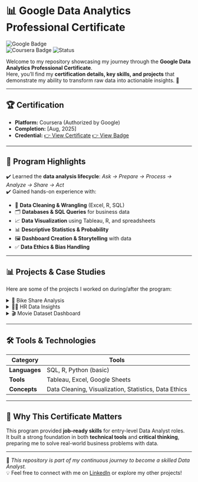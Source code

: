 # 📊 Google Data Analytics Professional Certificate

![Google Badge](https://img.shields.io/badge/Google-Data%20Analytics-blue?logo=google&logoColor=white)  
![Coursera Badge](https://img.shields.io/badge/Coursera-Certified-blue?logo=coursera)
![Status](https://img.shields.io/badge/Status-Completed-success)  

Welcome to my repository showcasing my journey through the **Google Data Analytics Professional Certificate**.  
Here, you’ll find my **certification details, key skills, and projects** that demonstrate my ability to transform raw data into actionable insights. 🚀  

---

## 🏆 Certification
- **Platform:** Coursera (Authorized by Google)  
- **Completion:** [Aug, 2025]  
- **Credential:** [👉 View Certificate](https://www.coursera.org/account/accomplishments/professional-cert/N8TOSUSAEN5C)  [👉 View Badge](https://www.credly.com/badges/8b66011f-3188-4779-b359-dc29e1a83ca5/print)  

---

## 📌 Program Highlights
✔️ Learned the **data analysis lifecycle**: *Ask → Prepare → Process → Analyze → Share → Act*  
✔️ Gained hands-on experience with:  
- 🧹 **Data Cleaning & Wrangling** (Excel, R, SQL)  
- 🗂️ **Databases & SQL Queries** for business data  
- 📈 **Data Visualization** using Tableau, R, and spreadsheets  
- 📊 **Descriptive Statistics & Probability**  
- 🖼️ **Dashboard Creation & Storytelling** with data  
- ✅ **Data Ethics & Bias Handling**  

---

## 📊 Projects & Case Studies
Here are some of the projects I worked on during/after the program:  

<details>
<summary>🚴 Bike Share Analysis</summary>
Cleaned and analyzed bike rental data to identify usage patterns by season, time of day, and customer demographics.  
**Tools Used:** SQL, R, Tableau  
</details>

<details>
<summary>👩‍💼 HR Data Insights</summary>
Used SQL queries to analyze employee attrition, performance metrics, and hiring trends for business decisions.  
**Tools Used:** SQL, Excel  
</details>

<details>
<summary>🎬 Movie Dataset Dashboard</summary>
Built an interactive Tableau dashboard showing revenue trends, ratings distribution, and genre insights.  
**Tools Used:** Tableau, Excel  
</details>

---

## 🛠 Tools & Technologies
| Category      | Tools |
|---------------|-------------------------------------------|
| **Languages** | SQL, R, Python (basic) |
| **Tools**     | Tableau, Excel, Google Sheets |
| **Concepts**  | Data Cleaning, Visualization, Statistics, Data Ethics |

---

## 🌟 Why This Certificate Matters
This program provided **job-ready skills** for entry-level Data Analyst roles.  
It built a strong foundation in both **technical tools** and **critical thinking**, preparing me to solve real-world business problems with data.  

---

📌 *This repository is part of my continuous journey to become a skilled Data Analyst.*  
💡 Feel free to connect with me on [LinkedIn](your_linkedin_profile) or explore my other projects!  
